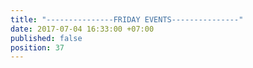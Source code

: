 ```yaml
---
title: "---------------FRIDAY EVENTS---------------"
date: 2017-07-04 16:33:00 +07:00
published: false
position: 37
---
```


